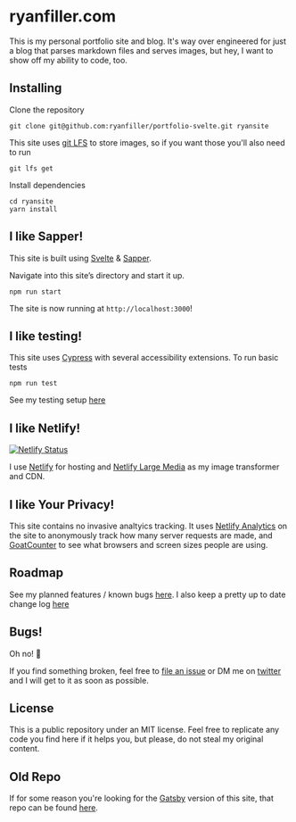 # ryanfiller.com

This is my personal portfolio site and blog. It's way over engineered for just a blog that parses markdown files and serves images, but hey, I want to show off my ability to code, too.

## Installing

Clone the repository

``` shell
git clone git@github.com:ryanfiller/portfolio-svelte.git ryansite
```

This site uses [git LFS](https://git-lfs.github.com/) to store images, so if you want those you'll also need to run

``` shell
git lfs get
```

Install dependencies

``` shell
cd ryansite
yarn install
```

## I like Sapper!

This site is built using [Svelte](https://svelte.dev/) & [Sapper](https://sapper.svelte.dev/).

Navigate into this site’s directory and start it up.

``` shell
npm run start
```

The site is now running at `http://localhost:3000`!

## I like testing!

This site uses [Cypress](https://www.cypress.io/) with several accessibility extensions. To run basic tests

``` shell
npm run test
```

See my testing setup [here](https://github.com/ryanfiller/portfolio-svelte/tree/main/cypress)

## I like Netlify!

[![Netlify Status](https://api.netlify.com/api/v1/badges/60054267-354c-4772-8941-db16095fee82/deploy-status)](https://app.netlify.com/sites/ryanfiller-gatsby/deploys)

I use [Netlify](https://www.netlify.com/) for hosting and [Netlify Large Media](https://www.netlify.com/products/large-media/) as my image transformer and CDN.

## I like Your Privacy!
This site contains no invasive analtyics tracking. It uses  [Netlify Analytics](https://www.netlify.com/products/analytics/) on the site to anonymously track how many server requests are made, and [GoatCounter](https://www.goatcounter.com/) to see what browsers and screen sizes people are using.

## Roadmap

See my planned features / known bugs [here](https://github.com/ryanfiller/portfolio-svelte/projects/1).
I also keep a pretty up to date change log [here](http://ryanfiller.com/changes)

## Bugs!

Oh no! 🐜

If you find something broken, feel free to [file an issue](https://github.com/ryanfiller/portfolio-svelte/issues) or DM me on [twitter](https://twitter.com/ryanfiller_) and I will get to it as soon as possible.

## License

This is a public repository under an MIT license. Feel free to replicate any code you find here if it helps you, but please, do not steal my original content.

## Old Repo

If for some reason you're looking for the [Gatsby](https://www.gatsbyjs.com/) version of this site, that repo can be found [here](ttps://github.com/ryanfiller/portfolio-gatsby-v2).
